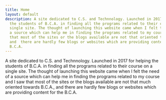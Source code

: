 ```yaml
---
title: Home
layout: default
description: A site dedicated to C.S. and Technnology. Launched in 2017 for helping
  the students of B.C.A. in finding all the programs related to their course on a
  single site. The thought of launching this website came when I felt the need of
  a source which can help me in finding the programs related to my course and I saw
  that most of the sites or the blogs available are not that oriented towards B.C.A.,
  and  there are hardly few blogs or websites which are providing content for the
  B.C.A.
---
```

A site dedicated to C.S. and Technnology. Launched in 2017 for helping
  the students of B.C.A. in finding all the programs related to their course on a
  single site. The thought of launching this website came when I felt the need of
  a source which can help me in finding the programs related to my course and I saw
  that most of the sites or the blogs available are not that much oriented towards B.C.A.,
  and  there are hardly few blogs or websites which are providing content for the
  B.C.A.
